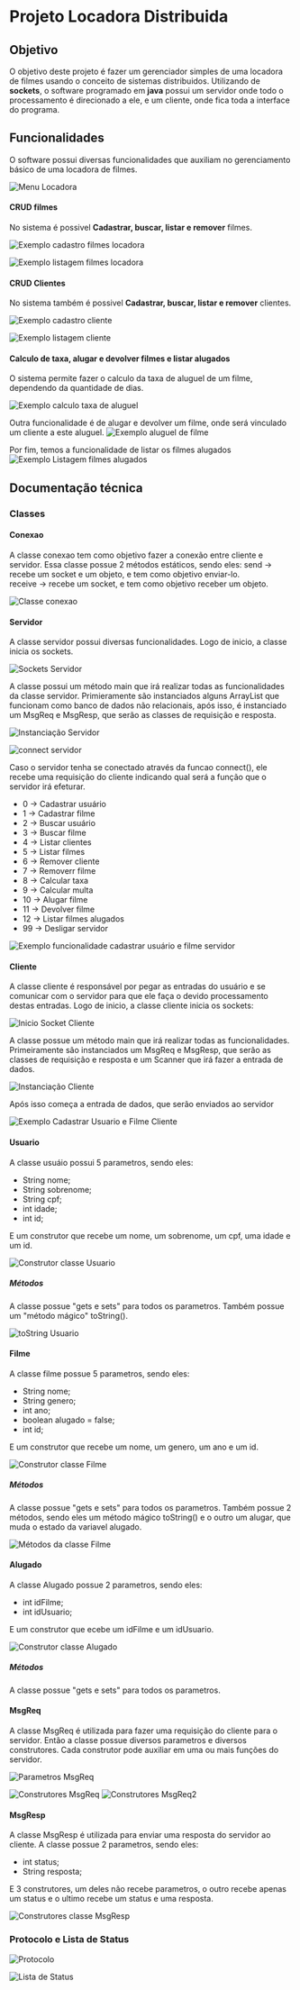 # Projeto Locadora Distribuida  

## Objetivo
O objetivo deste projeto é fazer um gerenciador simples de uma locadora de filmes usando o conceito de sistemas distribuidos. 
Utilizando de **sockets**, o software programado em **java** possui um servidor onde todo o processamento é direcionado a ele, 
e um cliente, onde fica toda a interface do programa.  

## Funcionalidades  
O software possui diversas funcionalidades que auxiliam no gerenciamento básico de uma locadora de filmes.  

![Menu Locadora](https://github.com/pauloszuparits/Imagens/blob/97fcd78b973964c66e55e1d89fa7fafbdceeaba7/imgLocadoraDistribuida/MenuLocadoraDistribuida.png)  

#### CRUD filmes
No sistema é possivel **Cadastrar, buscar, listar e remover** filmes.  

![Exemplo cadastro filmes locadora](https://github.com/pauloszuparits/Imagens/blob/97fcd78b973964c66e55e1d89fa7fafbdceeaba7/imgLocadoraDistribuida/CadastroDeFilmesLocadoraDistribuida.png)  

![Exemplo listagem filmes locadora](https://github.com/pauloszuparits/Imagens/blob/97fcd78b973964c66e55e1d89fa7fafbdceeaba7/imgLocadoraDistribuida/ListagemFilmesLocadoraDistribuida.png)  

#### CRUD Clientes
No sistema também é possivel **Cadastrar, buscar, listar e remover** clientes.  

![Exemplo cadastro cliente](https://github.com/pauloszuparits/Imagens/blob/97fcd78b973964c66e55e1d89fa7fafbdceeaba7/imgLocadoraDistribuida/CadastroClienteLocadoraDistribuida.png)  

![Exemplo listagem cliente](https://github.com/pauloszuparits/Imagens/blob/97fcd78b973964c66e55e1d89fa7fafbdceeaba7/imgLocadoraDistribuida/ListagemClientesLocadoraDistribuida.png)

#### Calculo de taxa, alugar e devolver filmes e listar alugados  

O sistema permite fazer o calculo da taxa de aluguel de um filme, dependendo da quantidade de dias.  

![Exemplo calculo taxa de aluguel](https://github.com/pauloszuparits/Imagens/blob/97fcd78b973964c66e55e1d89fa7fafbdceeaba7/imgLocadoraDistribuida/CalculoTaxaLocadoraDistribuida.png)  

Outra funcionalidade é de alugar e devolver um filme, onde será vinculado um cliente a este aluguel.
![Exemplo aluguel de filme](https://github.com/pauloszuparits/Imagens/blob/97fcd78b973964c66e55e1d89fa7fafbdceeaba7/imgLocadoraDistribuida/AluguelFilmeLocadoraDistribuida.png)  

Por fim, temos a funcionalidade de listar os filmes alugados  
![Exemplo Listagem filmes alugados](https://github.com/pauloszuparits/Imagens/blob/97fcd78b973964c66e55e1d89fa7fafbdceeaba7/imgLocadoraDistribuida/ListagemFilmesAlugadosLocadoraDistribuida.png)  

## Documentação técnica  

### Classes  

#### Conexao  

A classe conexao tem como objetivo fazer a conexão entre cliente e servidor. Essa classe possue 2 métodos estáticos, sendo eles: 
send -> recebe um socket e um objeto, e tem como objetivo enviar-lo.  
receive -> recebe um socket, e tem como objetivo receber um objeto.  

![Classe conexao](https://github.com/pauloszuparits/Imagens/blob/9b6cee914d80b5970618951b4b0e821e2d485b27/DocTecnicaLocadoraDistrib/Conexao.png)  

#### Servidor  

A classe servidor possui diversas funcionalidades. Logo de inicio, a classe inicia os sockets.  

![Sockets Servidor](https://github.com/pauloszuparits/Imagens/blob/9b6cee914d80b5970618951b4b0e821e2d485b27/DocTecnicaLocadoraDistrib/InicioSocketsServidor.png)  

A classe possui um método main que irá realizar todas as funcionalidades da classe servidor. Primieramente são instanciados alguns ArrayList que funcionam como banco de dados não relacionais, após isso, é instanciado um MsgReq e MsgResp, que serão as classes de requisição e resposta.  

![Instanciação Servidor](https://github.com/pauloszuparits/Imagens/blob/9b6cee914d80b5970618951b4b0e821e2d485b27/DocTecnicaLocadoraDistrib/Instanciacao_Servidor.png)  

![connect servidor](https://github.com/pauloszuparits/Imagens/blob/9b6cee914d80b5970618951b4b0e821e2d485b27/DocTecnicaLocadoraDistrib/Metodos/connect(),%20Servidor.png)  

Caso o servidor tenha se conectado através da funcao connect(), ele recebe uma requisição do cliente indicando qual será a função que o servidor irá efeturar.  

- 0 -> Cadastrar usuário
- 1 -> Cadastrar filme  
- 2 -> Buscar usuário  
- 3 -> Buscar filme  
- 4 -> Listar clientes  
- 5 -> Listar filmes  
- 6 -> Remover cliente  
- 7 -> Removerr filme  
- 8 -> Calcular taxa  
- 9 -> Calcular multa  
- 10 -> Alugar filme  
- 11 -> Devolver filme 
- 12 -> Listar filmes alugados
- 99 -> Desligar servidor

![Exemplo funcionalidade cadastrar usuário e filme servidor](https://github.com/pauloszuparits/Imagens/blob/9b6cee914d80b5970618951b4b0e821e2d485b27/DocTecnicaLocadoraDistrib/Metodos/cadastrarUsuarioFilmeServidor.png)  

#### Cliente  

A classe cliente é responsável por pegar as entradas do usuário e se comunicar com o servidor para que ele faça o devido processamento destas entradas. Logo de inicio, a classe cliente inicia os sockets:  

![Inicio Socket Cliente](https://github.com/pauloszuparits/Imagens/blob/9b6cee914d80b5970618951b4b0e821e2d485b27/DocTecnicaLocadoraDistrib/InicioSocketCliente.png)  

A classe possue um método main que irá realizar todas as funcionalidades. Primeiramente são instanciados um MsgReq e MsgResp, que serão as classes de requisição e resposta e um Scanner que irá fazer a entrada de dados. 

![Instanciação Cliente](https://github.com/pauloszuparits/Imagens/blob/9b6cee914d80b5970618951b4b0e821e2d485b27/DocTecnicaLocadoraDistrib/InstanciacaoCliente.png)

Após isso começa a entrada de dados, que serão enviados ao servidor  

![Exemplo Cadastrar Usuario e Filme Cliente](https://github.com/pauloszuparits/Imagens/blob/9b6cee914d80b5970618951b4b0e821e2d485b27/DocTecnicaLocadoraDistrib/Metodos/CadastraUsuarioFilmeCliente.png)  

#### Usuario  

A classe usuáio possui 5 parametros, sendo eles:
- String nome;
- String sobrenome;
- String cpf;
- int idade;
- int id;  

E um construtor que recebe um nome, um sobrenome, um cpf, uma idade e um id.  

![Construtor classe Usuario](https://github.com/pauloszuparits/Imagens/blob/9b6cee914d80b5970618951b4b0e821e2d485b27/DocTecnicaLocadoraDistrib/Construtores/ConstrutorUsuario.png)  

##### Métodos

A classe possue "gets e sets" para todos os parametros.
Também possue um "método mágico" toString().  

![toString Usuario](https://github.com/pauloszuparits/Imagens/blob/9b6cee914d80b5970618951b4b0e821e2d485b27/DocTecnicaLocadoraDistrib/Metodos/toStringUsuario.png)  

#### Filme  

A classe filme possue 5 parametros, sendo eles:  
- String nome;
- String genero;
- int ano;
- boolean alugado = false;
- int id;  

E um construtor que recebe um nome, um genero, um ano e um id.  

![Construtor classe Filme](https://github.com/pauloszuparits/Imagens/blob/9b6cee914d80b5970618951b4b0e821e2d485b27/DocTecnicaLocadoraDistrib/Construtores/ConstrutorFilme.png)  

##### Métodos  

A classe possue "gets e sets" para todos os parametros.
Também possue 2 métodos, sendo eles um método mágico toString() e o outro um alugar, que muda o estado da variavel alugado.  

![Métodos da classe Filme](https://github.com/pauloszuparits/Imagens/blob/9b6cee914d80b5970618951b4b0e821e2d485b27/DocTecnicaLocadoraDistrib/Metodos/MetodosFilme.png)  

#### Alugado  

A classe Alugado possue 2 parametros, sendo eles:  
- int idFilme;
- int idUsuario;

E um construtor que ecebe um idFilme e um idUsuario.

![Construtor classe Alugado](https://github.com/pauloszuparits/Imagens/blob/9b6cee914d80b5970618951b4b0e821e2d485b27/DocTecnicaLocadoraDistrib/Construtores/ConstrutorAlugado.png)  

##### Métodos  
A classe possue "gets e sets" para todos os parametros.  

#### MsgReq  

A classe MsgReq é utilizada para fazer uma requisição do cliente para o servidor. Então a classe possue diversos parametros e diversos construtores. Cada construtor pode auxiliar em uma ou mais funções do servidor.   

![Parametros MsgReq](https://github.com/pauloszuparits/Imagens/blob/9b6cee914d80b5970618951b4b0e821e2d485b27/DocTecnicaLocadoraDistrib/parametrosMsgReq.png)  

![Construtores MsgReq](https://github.com/pauloszuparits/Imagens/blob/9b6cee914d80b5970618951b4b0e821e2d485b27/DocTecnicaLocadoraDistrib/Construtores/ConstrutoresMsgReq.png)
![Construtores MsgReq2](https://github.com/pauloszuparits/Imagens/blob/9b6cee914d80b5970618951b4b0e821e2d485b27/DocTecnicaLocadoraDistrib/Construtores/ConstrutoresMsgReq2.png)  

#### MsgResp  

A classe MsgResp é utilizada para enviar uma resposta do servidor ao cliente. A classe possue 2 parametros, sendo eles:  
- int status;
- String resposta;  

E 3 construtores, um deles não recebe parametros, o outro recebe apenas um status e o ultimo recebe um status e uma resposta.  

![Construtores classe MsgResp](https://github.com/pauloszuparits/Imagens/blob/9b6cee914d80b5970618951b4b0e821e2d485b27/DocTecnicaLocadoraDistrib/Construtores/ConstruotresMsgResp.png)  

### Protocolo e Lista de Status  

![Protocolo](https://github.com/pauloszuparits/Imagens/blob/9b6cee914d80b5970618951b4b0e821e2d485b27/DocTecnicaLocadoraDistrib/Protocolo.png)  

![Lista de Status](https://github.com/pauloszuparits/Imagens/blob/9b6cee914d80b5970618951b4b0e821e2d485b27/DocTecnicaLocadoraDistrib/Status.png)


